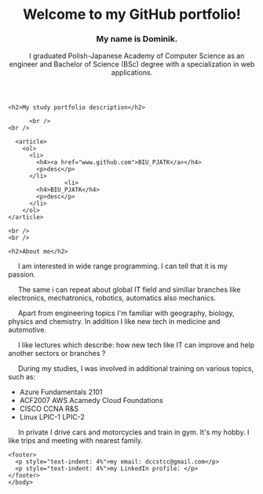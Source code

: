 
<html>
  <body>
<header>
<h1>Welcome to my GitHub portfolio!</h1>
  
    
  <h3><p style="text-indent: 4%">My name is Dominik.</p></h3>
  
  <p style="text-indent: 4%">I graduated Polish-Japanese Academy of Computer Science as an engineer and Bachelor of Science (BSc) degree with a specialization in web applications. </p>
  
  
</header>
  
  <section>
    
    <h2>My study portfolio description</h2>
    
          <br />
    <br />
      
      <article>
        <ol>
          <li>
            <h4><a href="www.github.com">BIU_PJATK</a></h4>
            <p>desc</p>
          </li>
                    <li>
            <h4>BIU_PJATK</h4>
            <p>desc</p>
          </li>
        </ol>
    </article>
    
  </section>

  <aside>
    
    <br />
    <br />
    
    <h2>About me</h2>

  <p style="text-indent: 4%">I am interested in wide range programming. I can tell that it is my passion. </p> 
    <p style="text-indent: 4%"> The same i can repeat about global IT field and similiar branches like electronics, mechatronics, robotics, automatics also mechanics. </p> 
    <p style="text-indent: 4%"> Apart from engineering topics I'm familiar with geography, biology, physics and chemistry. In addition I like new tech in medicine and automotive. </p> 
    <p style="text-indent: 4%"> I like lectures which describe: how new tech like IT can improve and help another sectors or branches ? </p>
  
  <p style="text-indent: 4%">During my studies, I was involved in additional training on various topics, such as:
  <ul>
    <li>Azure Fundamentals 2101</li>
    <li>ACF2007 AWS Acamedy Cloud Foundations</li>
    <li>CISCO CCNA R&S</li>
    <li>Linux LPIC-1 LPIC-2</li>
  </ul>
  </p>
  
 
  <p style="text-indent: 4%">In private I drive cars and motorcycles and train in gym. It's my hobby. I like trips and meeting with nearest family.</p>
  
</aside>
      
    <footer>
      <p style="text-indent: 4%">my email: dccstcc@gmail.com</p>
      <p style="text-indent: 4%">my LinkedIn profile: </p>
    </footer>
    </body>
</html>


